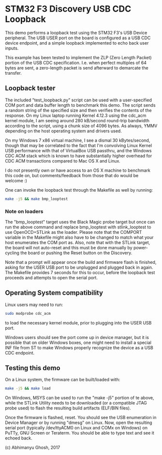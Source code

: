 # STM32 F3 Discovery USB CDC Loopback

This demo performs a loopback test using the STM32 F3's USB Device peripheral. The USB USER port on the board is configured as a USB CDC device endpoint, and a simple loopback implemented to echo back user inputs.

This example has been tested to implement the ZLP (Zero Length Packet) portion of the USB CDC specification. I.e. when perfect multiples of 64 bytes are sent, a zero-length packet is send afterward to demarcate the transfer.

## Loopback tester

The included "test_loopback.py" script can be used with a user-specified COM port and data buffer length to benchmark this demo. The script sends a random string of the specified size and then verifies the contents of the response. On my Linux laptop running Kernel 4.12.3 using the cdc_acm kernel module, I am seeing around 280 kB/second round-trip bandwidth according to the script, using a chunk size of 4096 bytes. As always, YMMV depending on the host operating system and drivers used.

On my Windows 7 x86 virtual machine, I see a dismal 30 kBytes/second, though that may be correlated to the fact that I'm convolving Linux Kernel USB performance with that of VirtualBox USB passthru, and the Windows CDC ACM stack which is known to have substantially higher overhead for CDC ACM transactions compared to Mac OS X and Linux.

I do not presently own or have access to an OS X machine to benchmark this code on, but comments/feedback from those that do would be welcome :)

One can invoke the loopback test through the Makefile as well by running:

```bash
make -j5 && make bmp_looptest
```

### Note on loaders

The "bmp_looptest" target uses the Black Magic probe target but once can run the above command and replace bmp_looptest with stlink_looptest to use OpenOCD+STLink as the loader. Please note that the COMPORT variable in the Makefile might also have to be changed to match what your host enumerates the COM port as. Also, note that with the STLink target, the board will not auto-reset and this must be done manually by power-cycling the board or pushing the Reset button on the Discovery.

Note that a prompt will appear once the build and firmware flash is finished, asking for the USER USB port to be unplugged and plugged back in again. The Makefile provides 7 seconds for this to occur, before the loopback test proceeds and attempts to open the serial port.

## Operating System compatibility

Linux users may need to run:

```bash
sudo modprobe cdc_acm
```

to load the necessary kernel module, prior to plugging into the USER USB port.

Windows users should see the port come up in device manager, but it is possible that on older Windows boxes, one might need to install a special INF file from ST to make Windows properly recognize the device as a USB CDC endpoint.

## Testing this demo

On a Linux system, the firmware can be built/loaded with:

```bash
make -j5 && make load
```

On Windows, MSYS can be used to run the "make -j5" portion of te above, while the STLink Utility needs to be downloaded (or a compatible JTAG probe used) to flash the resulting build artifacts (ELF/BIN files).

Once the firmware is flashed, reset. You should see the USB enumeration in Device Manager or by running "dmesg" on Linux. Now, open the resulting serial port (typically /dev/ttyACM0 on Linux and COMx on Windows) on PuTTy, GNU Screen or Teraterm. You should be able to type text and see it echoed back.

(c) Abhimanyu Ghosh, 2017